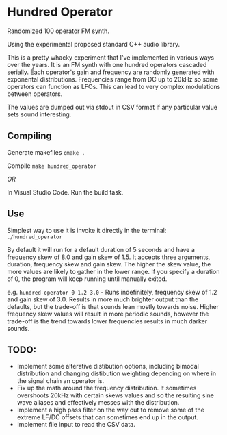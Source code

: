 # Hundred Operator
Randomized 100 operator FM synth.

Using the experimental proposed standard C++ audio library.

This is a pretty whacky experiment that I've implemented in various ways over the years. It is an FM synth with one hundred operators cascaded serially. Each operator's gain and frequency are randomly generated with exponental distributions. Frequencies range from DC up to 20kHz so some operators can function as LFOs. This can lead to very complex modulations between operators. 

The values are dumped out via stdout in CSV format if any particular value sets sound interesting.

## Compiling


Generate makefiles
`cmake .`

Compile
`make hundred_operator`

*OR*

In Visual Studio Code. Run the build task.

## Use

Simplest way to use it is invoke it directly in the terminal: `./hundred_operator`

By default it will run for a default duration of 5 seconds and have a frequency skew of 8.0 and gain skew of 1.5. It accepts three arguments, duration, frequency skew and gain skew. The higher the skew value, the more values are likely to gather in the lower range. If you specify a duration of 0, the program will keep running until manually exited.

e.g. `hundred-operator 0 1.2 3.0` - Runs indefinitely, frequency skew of 1.2 and gain skew of 3.0. Results in more much brighter output than the defaults, but the trade-off is that sounds lean mostly towards noise. Higher frequency skew values will result in more periodic sounds, however the trade-off is the trend towards lower frequencies results in much darker sounds. 

## TODO:

+ Implement some alterative distibution options, including bimodal distribution and changing distibution weighting depending on where in the signal chain an operator is.
+ Fix up the math around the frequency distribution. It sometimes overshoots 20kHz with certain skews values and so the resulting sine wave aliases and effectively messes with the distribution.
+ Implement a high pass filter on the way out to remove some of the extreme LF/DC offsets that can sometimes end up in the output.
+ Implement file input to read the CSV data.
